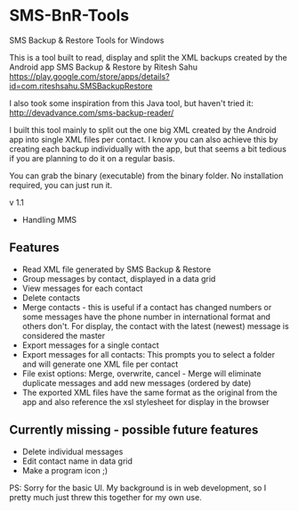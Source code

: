 SMS-BnR-Tools
=============

SMS Backup &amp; Restore Tools for Windows

This is a tool built to read, display and split the XML backups created by the Android app SMS Backup & Restore by Ritesh Sahu
https://play.google.com/store/apps/details?id=com.riteshsahu.SMSBackupRestore

I also took some inspiration from this Java tool, but haven't tried it: http://devadvance.com/sms-backup-reader/

I built this tool mainly to split out the one big XML created by the Android app into single XML files per contact. I know you can also achieve this by creating each backup individually with the app, but that seems a bit tedious if you are planning to do it on a regular basis.

You can grab the binary (executable) from the binary folder. No installation required, you can just run it.

v 1.1
  * Handling MMS

Features
--------
  * Read XML file generated by SMS Backup & Restore
  * Group messages by contact, displayed in a data grid
  * View messages for each contact
  * Delete contacts
  * Merge contacts - this is useful if a contact has changed numbers or some messages have the phone number in international format and others don't. For display, the contact with the latest (newest) message is considered the master
  * Export messages for a single contact
  * Export messages for all contacts: This prompts you to select a folder and will generate one XML file per contact
  * File exist options: Merge, overwrite, cancel - Merge will eliminate duplicate messages and add new messages (ordered by date)
  * The exported XML files have the same format as the original from the app and also reference the xsl stylesheet for display in the browser

Currently missing - possible future features
--------------------------------------------
  * Delete individual messages
  * Edit contact name in data grid
  * Make a program icon ;)

PS: Sorry for the basic UI. My background is in web development, so I pretty much just threw this together for my own use.
